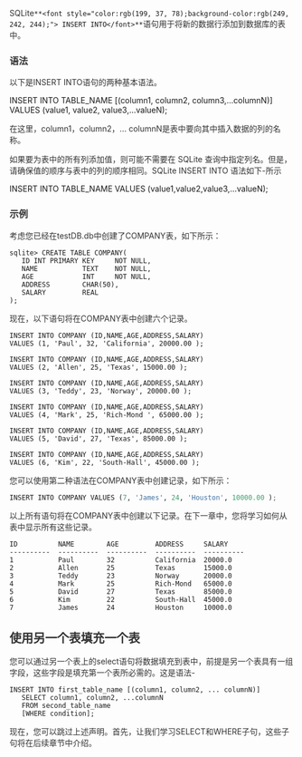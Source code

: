 <font style="color:rgb(51, 51, 51);">SQLite</font>`**<font style="color:rgb(199, 37, 78);background-color:rgb(249, 242, 244);"> INSERT INTO</font>**`<font style="color:rgb(51, 51, 51);">语句用于将新的数据行添加到数据库的表中。</font>

### <font style="color:rgb(51, 51, 51);">语法</font>
<font style="color:rgb(51, 51, 51);">以下是INSERT INTO语句的两种基本语法。</font>

INSERT INTO TABLE_NAME [(column1, column2, column3,...columnN)]  VALUES (value1, value2, value3,...valueN);

<font style="color:rgb(51, 51, 51);">在这里，column1，column2，... columnN是表中要向其中插入数据的列的名称。</font>

<font style="color:rgb(51, 51, 51);">如果要为表中的所有列添加值，则可能不需要在 SQLite 查询中指定列名。但是，请确保值的顺序与表中的列的顺序相同。SQLite INSERT INTO 语法如下-所示</font>

INSERT INTO TABLE_NAME VALUES (value1,value2,value3,...valueN);

### <font style="color:rgb(51, 51, 51);">示例</font>
<font style="color:rgb(51, 51, 51);">考虑您已经在testDB.db中创建了COMPANY表，如下所示：</font>

```plain
sqlite> CREATE TABLE COMPANY(
   ID INT PRIMARY KEY     NOT NULL,
   NAME           TEXT    NOT NULL,
   AGE            INT     NOT NULL,
   ADDRESS        CHAR(50),
   SALARY         REAL
);
```

<font style="color:rgb(51, 51, 51);">现在，以下语句将在COMPANY表中创建六个记录。</font>

```plain
INSERT INTO COMPANY (ID,NAME,AGE,ADDRESS,SALARY)
VALUES (1, 'Paul', 32, 'California', 20000.00 );

INSERT INTO COMPANY (ID,NAME,AGE,ADDRESS,SALARY)
VALUES (2, 'Allen', 25, 'Texas', 15000.00 );

INSERT INTO COMPANY (ID,NAME,AGE,ADDRESS,SALARY)
VALUES (3, 'Teddy', 23, 'Norway', 20000.00 );

INSERT INTO COMPANY (ID,NAME,AGE,ADDRESS,SALARY)
VALUES (4, 'Mark', 25, 'Rich-Mond ', 65000.00 );

INSERT INTO COMPANY (ID,NAME,AGE,ADDRESS,SALARY)
VALUES (5, 'David', 27, 'Texas', 85000.00 );

INSERT INTO COMPANY (ID,NAME,AGE,ADDRESS,SALARY)
VALUES (6, 'Kim', 22, 'South-Hall', 45000.00 );
```

<font style="color:rgb(51, 51, 51);">您可以使用第二种语法在COMPANY表中创建记录，如下所示：</font>

```python
INSERT INTO COMPANY VALUES (7, 'James', 24, 'Houston', 10000.00 );
```

<font style="color:rgb(51, 51, 51);">以上所有语句将在COMPANY表中创建以下记录。在下一章中，您将学习如何从表中显示所有这些记录。</font>

```plain
ID          NAME        AGE         ADDRESS     SALARY
----------  ----------  ----------  ----------  ----------
1           Paul        32          California  20000.0
2           Allen       25          Texas       15000.0
3           Teddy       23          Norway      20000.0
4           Mark        25          Rich-Mond   65000.0
5           David       27          Texas       85000.0
6           Kim         22          South-Hall  45000.0
7           James       24          Houston     10000.0
```

## <font style="color:rgb(51, 51, 51);">使用另一个表填充一个表</font>
<font style="color:rgb(51, 51, 51);">您可以通过另一个表上的select语句将数据填充到表中，前提是另一个表具有一组字段，这些字段是填充第一个表所必需的。这是语法-</font>

```plain
INSERT INTO first_table_name [(column1, column2, ... columnN)] 
   SELECT column1, column2, ...columnN 
   FROM second_table_name
   [WHERE condition];
```

<font style="color:rgb(51, 51, 51);">现在，您可以跳过上述声明。首先，让我们学习SELECT和WHERE子句，这些子句将在后续章节中介绍。</font>


